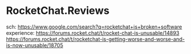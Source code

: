 # RocketChat.Reviews
sch: https://www.google.com/search?q=rocketchat+is+broken+software experience: https://forums.rocket.chat/t/rocket-chat-is-unusable/14893 https://forums.rocket.chat/t/rocketchat-is-getting-worse-and-worse-and-is-now-unusable/18705
